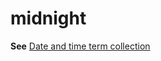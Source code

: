 # midnight

**See** [Date and time term collection](https://worldready.cloudapp.net/Styleguide/Read?id=2700&topicid=27390)
